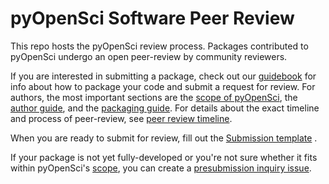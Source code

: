 # pyOpenSci Software Peer Review

This repo hosts the pyOpenSci review process. Packages contributed to pyOpenSci undergo an open peer-review by community reviewers.

If you are interested in submitting a package, check out our [guidebook][Guidebook] for info about how to package your code and submit a request for review. For authors, the most important sections are the [scope of pyOpenSci][Scope], the [author guide][AuthorGuide], and the [
packaging guide][PackagingGuide]. For details about the exact timeline and process of peer-review, see [peer review timeline][PeerReviewTimeline].

When you are ready to submit for review, fill out the [Submission template][SubmissionTemplate]
.

If your package is not yet fully-developed or you're not sure whether it fits within pyOpenSci's [
scope][Scope], you can create a [presubmission inquiry issue][PresubmissionInquiryIssue].

[Guidebook]: https://www.pyopensci.org/contributing-guide/intro.html

[Scope]: https://www.pyopensci.org/contributing-guide/open-source-software-peer-review/aims-and-scope.html

[AuthorGuide]: https://www.pyopensci.org/contributing-guide/authoring/index.html

[PackagingGuide]: https://www.pyopensci.org/contributing-guide/authoring/index.html#packaging-guide

[PeerReviewTimeline]: https://www.pyopensci.org/contributing-guide/open-source-software-peer-review/intro.html#the-peer-review-timeline

[SubmissionTemplate]: https://github.com/pyOpenSci/software-review/issues/new?assignees=&labels=&template=submit-software-for-review.md&title=

[PresubmissionInquiryIssue]: https://github.com/pyOpenSci/software-review/issues/new?assignees=&labels=&template=presubmission-inquiry.md&title=


